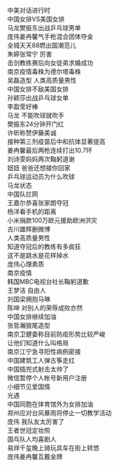 中美对话进行时  
中国女排VS美国女排  
马龙樊振东出战乒乓球男单  
庞伟姜冉馨气手枪混合团体夺金  
全城天天88燃出国潮范儿  
朱婷张常宁 厉害  
击剑教练赛后向女徒弟求婚成功  
南京疫情毒株为德尔塔毒株  
吴磊造型 人类高质量男性  
中国女排不敌美国女排  
孙颖莎出战乒乓球女单  
李盈莹好棒  
马龙 不能吹球就吹手  
樊振东24分钟开门红  
许昕称赞伊藤美诚  
接种第三剂疫苗后中和抗体显著提高  
姜冉馨最后两枪连续打出10.7环  
刘诗雯妈妈两次鞠躬道谢  
妞妞 爸爸还想接你回家  
乒乓球运动员为什么吹球  
马龙状态  
中国队拦网  
王嘉尔恭喜张家朗夺冠  
杨洋看手机的距离  
小米捐款100万欧元援助欧洲洪灾  
古川雄辉删微博  
人类高质量男性  
知道夺冠后的教练有多疯狂  
这不是跳水是花样掉水  
庞伟心理素质  
南京疫情  
韩国MBC电视台社长鞠躬道歉  
王梦洁 自由人  
刘国梁拥抱马琳  
陈坤 对别人的荣辱成败亦然  
中国女排继续加油  
张哲瀚狼尾造型  
南京卫健委称目前防疫形势比较严峻  
让他们知道什么叫格局  
南京江宁急寻阳性病例密接  
中国建筑工人弹古筝走红  
中国插兜式射击太帅了  
微信暂停个人帐号新用户注册  
小细节见爱国情  
光遇  
中国同胞在体育馆外为女排加油  
郑州应对台风暴雨将停止一切教学活动  
庞伟 我队友太厉害了  
王者世冠定妆照  
国乓队人均喜剧人  
易烊千玺晚上骑玩具车在街上转悠  
庞伟姜冉馨互戴金牌  
